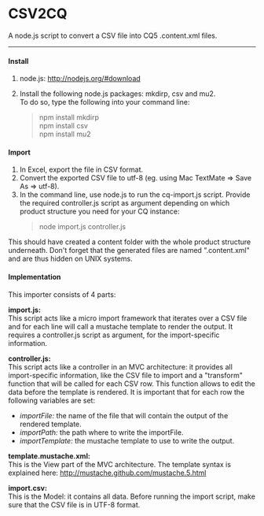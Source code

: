 
CSV2CQ
======

A node.js script to convert a CSV file into CQ5 .content.xml files.

---

#### Install ####

1. node.js: http://nodejs.org/#download

2. Install the following node.js packages: mkdirp, csv and mu2.  
   To do so, type the following into your command line:
    > npm install mkdirp  
    > npm install csv  
    > npm install mu2  

#### Import ####

1. In Excel, export the file in CSV format.
2. Convert the exported CSV file to utf-8
   (eg. using Mac TextMate => Save As => utf-8).
3. In the command line, use node.js to run the cq-import.js script.
   Provide the required controller.js script as argument depending
   on which product structure you need for your CQ instance:
    > node import.js controller.js

This should have created a content folder with the whole product
structure underneath. Don't forget that the generated files are
named ".content.xml" and are thus hidden on UNIX systems.

#### Implementation ####

This importer consists of 4 parts:

**import.js:**  
This script acts like a micro import framework that iterates over
a CSV file and for each line will call a mustache template to
render the output. It requires a controller.js script as argument,
for the import-specific information.

**controller.js:**  
This script acts like a controller in an MVC architecture: it
provides all import-specific information, like the CSV file to
import and a "transform" function that will be called for each CSV
row. This function allows to edit the data before the template is
rendered. It is important that for each row the following variables
are set:

* *importFile:* the name of the file that will contain the output of
  the rendered template.
* *importPath:* the path where to write the importFile.
* *importTemplate:* the mustache template to use to write the output.

**template.mustache.xml:**  
This is the View part of the MVC architecture. The template syntax
is explained here: http://mustache.github.com/mustache.5.html

**import.csv:**  
This is the Model: it contains all data. Before running the
import script, make sure that the CSV file is in UTF-8 format.


